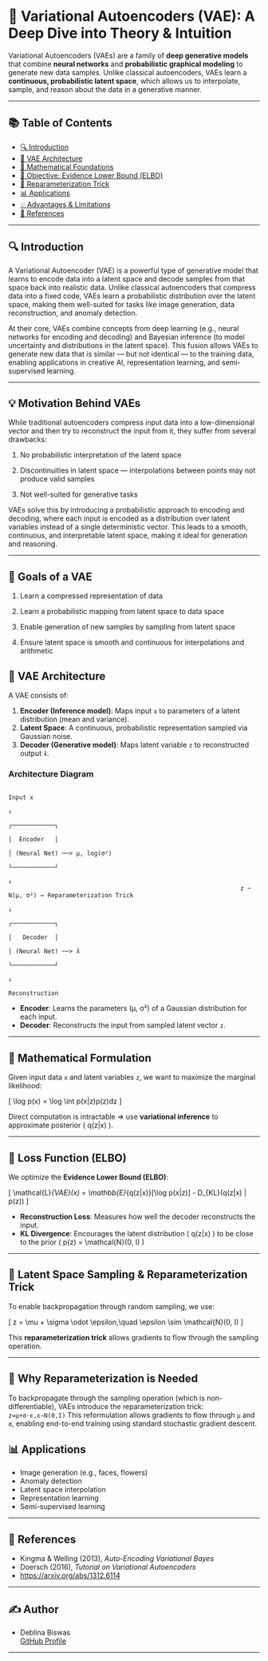 # 🤖 Variational Autoencoders (VAE): A Deep Dive into Theory & Intuition

Variational Autoencoders (VAEs) are a family of **deep generative models** that combine **neural networks** and **probabilistic graphical modeling** to generate new data samples. Unlike classical autoencoders, VAEs learn a **continuous, probabilistic latent space**, which allows us to interpolate, sample, and reason about the data in a generative manner.

---

## 📚 Table of Contents

- [🔍 Introduction](#-introduction)
- [🧠 VAE Architecture](#-vae-architecture)
- [📐 Mathematical Foundations](#-mathematical-foundations)
- [🎯 Objective: Evidence Lower Bound (ELBO)](#-objective-evidence-lower-bound-elbo)
- [🔁 Reparameterization Trick](#-reparameterization-trick)
- [📊 Applications](#-applications)
- [💡 Advantages & Limitations](#-advantages--limitations)
- [📎 References](#-references)

---

## 🔍 Introduction

A Variational Autoencoder (VAE) is a powerful type of generative model that learns to encode data into a latent space and decode samples from that space back into realistic data. Unlike classical autoencoders that compress data into a fixed code, VAEs learn a probabilistic distribution over the latent space, making them well-suited for tasks like image generation, data reconstruction, and anomaly detection.

At their core, VAEs combine concepts from deep learning (e.g., neural networks for encoding and decoding) and Bayesian inference (to model uncertainty and distributions in the latent space). This fusion allows VAEs to generate new data that is similar — but not identical — to the training data, enabling applications in creative AI, representation learning, and semi-supervised learning.

---

## 💡 Motivation Behind VAEs
While traditional autoencoders compress input data into a low-dimensional vector and then try to reconstruct the input from it, they suffer from several drawbacks:

1. No probabilistic interpretation of the latent space

2. Discontinuities in latent space — interpolations between points may not produce valid samples

3. Not well-suited for generative tasks

VAEs solve this by introducing a probabilistic approach to encoding and decoding, where each input is encoded as a distribution over latent variables instead of a single deterministic vector. This leads to a smooth, continuous, and interpretable latent space, making it ideal for generation and reasoning.

---
## 🎯 Goals of a VAE
1. Learn a compressed representation of data

2. Learn a probabilistic mapping from latent space to data space

3. Enable generation of new samples by sampling from latent space

4. Ensure latent space is smooth and continuous for interpolations and      arithmetic

## 🧠 VAE Architecture

A VAE consists of:

1. **Encoder (Inference model)**: Maps input `x` to parameters of a latent distribution (mean and variance).
2. **Latent Space**: A continuous, probabilistic representation sampled via Gaussian noise.
3. **Decoder (Generative model)**: Maps latent variable `z` to reconstructed output `x̂`.

### Architecture Diagram
```
                                                                                Input x
                                                                                  ↓
                                                                             ┌────────────┐
                                                                             │  Encoder   │
                                                                             │ (Neural Net) ──> μ, log(σ²)
                                                                             └────────────┘
                                                                                  ↓
                                                                 z ~ N(μ, σ²) ← Reparameterization Trick
                                                                                  ↓
                                                                             ┌────────────┐
                                                                             │   Decoder  │
                                                                             │ (Neural Net) ──> x̂
                                                                             └────────────┘
                                                                                  ↓
                                                                              Reconstruction
```

- **Encoder**: Learns the parameters (μ, σ²) of a Gaussian distribution for each input.
- **Decoder**: Reconstructs the input from sampled latent vector `z`.

---

## 📐 Mathematical Formulation

Given input data `x` and latent variables `z`, we want to maximize the marginal likelihood:

\[
\log p(x) = \log \int p(x|z)p(z)dz
\]

Direct computation is intractable ⇒ use **variational inference** to approximate posterior \( q(z|x) \).

---

## 🎯 Loss Function (ELBO)

We optimize the **Evidence Lower Bound (ELBO)**:

\[
\mathcal{L}_{VAE}(x) = \mathbb{E}_{q(z|x)}[\log p(x|z)] - D_{KL}(q(z|x) \| p(z))
\]

- **Reconstruction Loss**: Measures how well the decoder reconstructs the input.
- **KL Divergence**: Encourages the latent distribution \( q(z|x) \) to be close to the prior \( p(z) = \mathcal{N}(0, I) \)

---

## 🌌 Latent Space Sampling & Reparameterization Trick

To enable backpropagation through random sampling, we use:

\[
z = \mu + \sigma \odot \epsilon,\quad \epsilon \sim \mathcal{N}(0, I)
\]

This **reparameterization trick** allows gradients to flow through the sampling operation.

---
## 🔁 Why Reparameterization is Needed
To backpropagate through the sampling operation (which is non-differentiable), VAEs introduce the reparameterization trick:
`z=μ+σ⋅ϵ,ϵ∼N(0,I)`
This reformulation allows gradients to flow through `μ` and `σ`, enabling end-to-end training using standard stochastic gradient descent.

## 📊 Applications

- Image generation (e.g., faces, flowers)
- Anomaly detection
- Latent space interpolation
- Representation learning
- Semi-supervised learning

---

## 📎 References

- Kingma & Welling (2013), *Auto-Encoding Variational Bayes*
- Doersch (2016), *Tutorial on Variational Autoencoders*
- https://arxiv.org/abs/1312.6114

---

## ✍️ Author

- Deblina Biswas  
  [GitHub Profile](https://github.com/DeblinaB1802)

---
